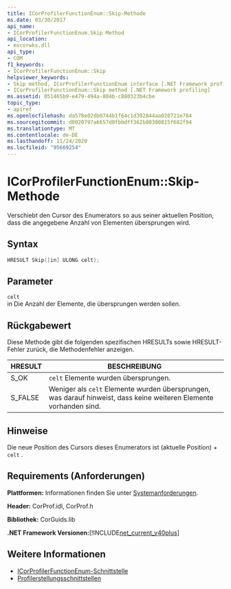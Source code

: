 ```yaml
---
title: ICorProfilerFunctionEnum::Skip-Methode
ms.date: 03/30/2017
api_name:
- ICorProfilerFunctionEnum.Skip Method
api_location:
- mscorwks.dll
api_type:
- COM
f1_keywords:
- ICorProfilerFunctionEnum::Skip
helpviewer_keywords:
- Skip method, ICorProfilerFunctionEnum interface [.NET Framework profiling]
- ICorProfilerFunctionEnum::Skip method [.NET Framework profiling]
ms.assetid: 051465b9-e479-494a-804b-c880323b4cbe
topic_type:
- apiref
ms.openlocfilehash: da578e02db0744b1f64c1d392844aa020721e784
ms.sourcegitcommit: d8020797a6657d0fbbdff362b80300815f682f94
ms.translationtype: MT
ms.contentlocale: de-DE
ms.lasthandoff: 11/24/2020
ms.locfileid: "95669254"
---
```

# <a name="icorprofilerfunctionenumskip-method"></a>ICorProfilerFunctionEnum::Skip-Methode

Verschiebt den Cursor des Enumerators so aus seiner aktuellen Position, dass die angegebene Anzahl von Elementen übersprungen wird.  
  
## <a name="syntax"></a>Syntax  
  
```cpp  
HRESULT Skip([in] ULONG celt);  
```  
  
## <a name="parameters"></a>Parameter  

 `celt`  
 in Die Anzahl der Elemente, die übersprungen werden sollen.  
  
## <a name="return-value"></a>Rückgabewert  

 Diese Methode gibt die folgenden spezifischen HRESULTs sowie HRESULT-Fehler zurück, die Methodenfehler anzeigen.  
  
|HRESULT|BESCHREIBUNG|  
|-------------|-----------------|  
|S_OK|`celt` Elemente wurden übersprungen.|  
|S_FALSE|Weniger als `celt` Elemente wurden übersprungen, was darauf hinweist, dass keine weiteren Elemente vorhanden sind.|  
  
## <a name="remarks"></a>Hinweise  

 Die neue Position des Cursors dieses Enumerators ist (aktuelle Position) + `celt` .  
  
## <a name="requirements"></a>Requirements (Anforderungen)  

 **Plattformen:** Informationen finden Sie unter [Systemanforderungen](../../get-started/system-requirements.md).  
  
 **Header:** CorProf.idl, CorProf.h  
  
 **Bibliothek:** CorGuids.lib  
  
 **.NET Framework Versionen:**[!INCLUDE[net_current_v40plus](../../../../includes/net-current-v40plus-md.md)]  
  
## <a name="see-also"></a>Weitere Informationen

- [ICorProfilerFunctionEnum-Schnittstelle](icorprofilerfunctionenum-interface.md)
- [Profilerstellungsschnittstellen](profiling-interfaces.md)
